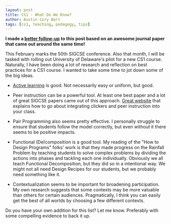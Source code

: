 ```yaml
---
layout: post
title: CS1 - What Do We Know?
author: Austin Cory Bart
tags: [cs1, teaching, pedagogy, tips]
---
```


**I made a [better follow-up](https://acbart.github.io/2019/01/01/cs1-lit-review-review/) to this post based on an awesome journal paper that came out around the same time!**

This February marks the 50th SIGCSE conference. Also that month, I will be tasked with rolling out University of Delaware's pilot for a new CS1 course. Naturally, I have been doing a lot of research and reflection on best practices for a CS1 course. I wanted to take some time to jot down some of the big ideas.

* [Active learning](https://acbart.github.io/2018/08/09/active-learning-is-good/) is good. Not necessarily easy or uniform, but good.

* Peer instruction can be a powerful tool. At least one best paper and a lot of great SIGCSE papers came out of this approach. [Great website](https://www.peerinstruction4cs.org/) that explains how to go about integrating clickers and peer instruction into your class.

* Pair Programming also seems pretty effective. I personally struggle to ensure that students follow the model correctly, but even without it there seems to be positive impacts.

* Functional (De)composition is a good tool. My reading of the "How to Design Programs" folks' work is that they made progress on the Rainfall Problem by teaching students to solve complex problems by dividing the actions into phases and tackling each one individually. Obviously we all teach Functional Decomposition, but they did so in a intentional way. We might not all need Design Recipes for our students, but we probably need something like it.

* Contextualization seems to be important for broadening participation. My own research suggests that some contexts may be more valuable than others for certain audiences. Pragmatically, I think you can easily get the best of all worlds by choosing a few different contexts.


Do you have your own addition for this list? Let me know. Preferably with some compelling evidence to back it up.
